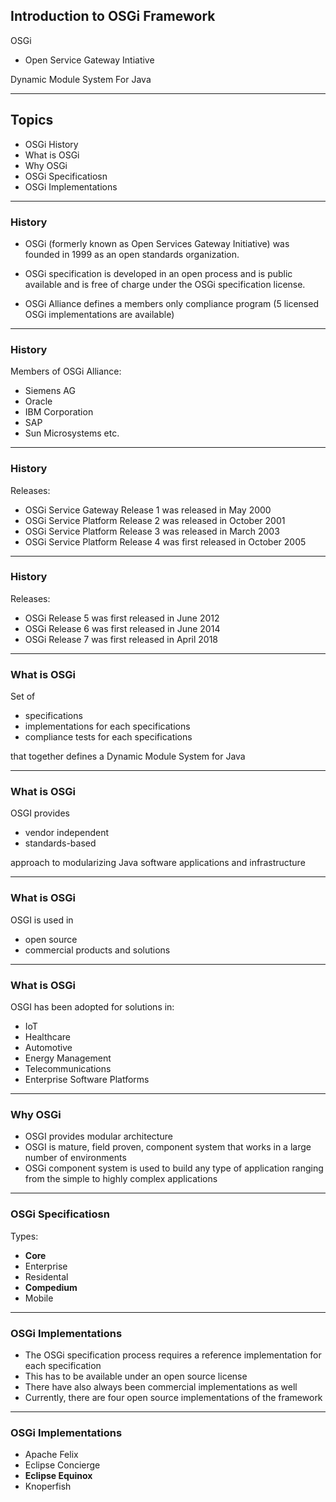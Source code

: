 ## Introduction to OSGi Framework

 OSGi  
 
* Open Service Gateway Intiative
  
Dynamic Module System For Java

---

## Topics

* OSGi History
* What is OSGi
* Why OSGi
* OSGi Specificatiosn
* OSGi Implementations

---

### History

* OSGi  (formerly known as Open Services Gateway Initiative) was founded in 1999 as an open standards organization.

* OSGi specification is developed in an open process and is public available and is  free of charge under the OSGi specification license.

* OSGi Alliance defines a members only compliance program (5 licensed OSGi implementations are available)

---

### History 

Members of OSGi Alliance:
 * Siemens AG
 * Oracle
 * IBM Corporation
 * SAP
 * Sun Microsystems
 etc.

---

### History 

Releases:
 * OSGi Service Gateway Release 1 was released in May 2000
 * OSGi Service Platform Release 2 was released in October 2001
 * OSGi Service Platform Release 3 was released in March 2003
 * OSGi Service Platform Release 4 was first released in October 2005

---

### History 

Releases:
 * OSGi Release 5 was first released in June 2012
 * OSGi Release 6 was first released in June 2014
 * OSGi Release 7 was first released in April 2018

---

### What is OSGi

Set of
 * specifications
 * implementations for each specifications
 * compliance tests for each specifications
 
that together defines a Dynamic Module System for Java

---

### What is OSGi

OSGI provides 
 * vendor independent
 * standards-based 
 
 approach to modularizing Java software applications and infrastructure

---

### What is OSGi

OSGI is used in
 * open source
 * commercial products and solutions 
  
---

### What is OSGi

OSGI has been adopted for solutions in:
 * IoT
 * Healthcare
 * Automotive
 * Energy Management
 * Telecommunications
 * Enterprise Software Platforms

---

### Why OSGi

* OSGI provides modular architecture
* OSGI is mature, field proven, component system that works in a large number of environments
* OSGi component system is used to build any type of application ranging from the simple to highly complex applications 

---

### OSGi Specificatiosn

Types:
 * <b>Core</b>
 * Enterprise
 * Residental
 * <b>Compedium</b>
 * Mobile

---

### OSGi Implementations

* The OSGi specification process requires a reference implementation for each specification
* This has to be available under an open source license
* There have also always been commercial implementations as well
* Currently, there are four open source implementations of the framework

---

### OSGi Implementations

* Apache Felix
* Eclipse Concierge
* <b>Eclipse Equinox</b>
* Knoperfish

